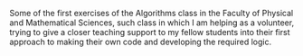 Some of the first exercises of the Algorithms class in the Faculty of Physical and Mathematical Sciences, such class in which I am helping as a volunteer, trying to give a closer teaching support to my fellow students into their first approach to making their own code and developing the required logic.
